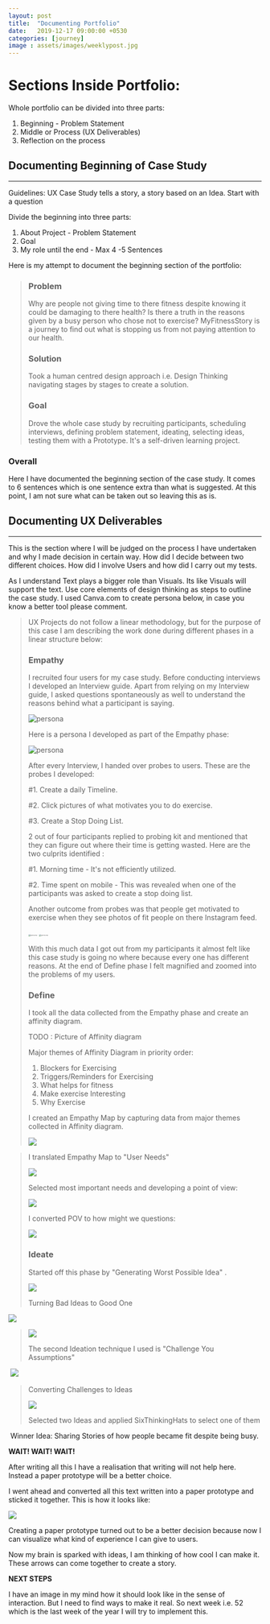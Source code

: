 ```yaml
---
layout: post
title:  "Documenting Portfolio"
date:   2019-12-17 09:00:00 +0530
categories: [journey]
image : assets/images/weeklypost.jpg
---
```


# Sections Inside Portfolio:

Whole portfolio can be divided into three parts:

1. Beginning - Problem Statement
2. Middle or Process (UX Deliverables)
3. Reflection on the process

## Documenting Beginning of Case Study

------

Guidelines:  UX Case Study tells a story, a story based on an Idea.   Start with a question

Divide the beginning into three parts:

1. About Project - Problem Statement
2. Goal
3. My role until the end - Max 4 -5 Sentences

Here is my attempt to document the beginning section of the portfolio:

> ### Problem
> Why are people not giving time to there fitness despite knowing it could be damaging to there health? Is there a truth in the reasons given by a busy person who chose not to exercise? MyFitnessStory is a journey to find out what is stopping us from not paying attention to our health. 
>
> ### Solution
> Took a human centred design approach i.e. Design Thinking navigating stages by stages to create a solution. 
>
>
> ### Goal
>
> Drove the whole case study by recruiting participants, scheduling interviews, defining problem statement, ideating, selecting ideas, testing them with a Prototype.  It's a self-driven learning project. 



### Overall

Here I have documented the beginning section of the case study.   It comes to 6 sentences which is one sentence extra than what is suggested.  At this point, I am not sure what can be taken out so leaving this as is. 



## Documenting UX Deliverables

------

This is the section where I will be judged on the process I have undertaken and why I made decision in certain way. How did I decide between two different choices.  How did I involve Users and how did I carry out my tests.

As I understand Text plays a bigger role than Visuals. Its like Visuals will support the text.  Use core elements of design thinking as steps to outline the case study.   I used Canva.com to create persona below, in case you know a better tool please comment.



> UX Projects do not follow a linear methodology, but for the purpose of this case I am describing the work done during different phases in a linear structure below:
>
> ### Empathy
>
> I recruited four users for my case study.   Before conducting interviews I developed an Interview guide.  Apart from relying on my Interview guide, I asked questions spontaneously as well to understand the reasons behind what a participant is saying. 
>
>  ![persona](./../assets/images/casestudyfitnessapp/interviewguide.jpg)
>
> Here is a persona I developed as part of the Empathy phase:
>
>  ![persona](./../assets/images/casestudyfitnessapp/persona.png)
>
> After every Interview, I handed over probes to users.  These are the probes I developed:
>
> \#1. Create a daily Timeline.
>
> \#2. Click pictures of what motivates you to do exercise.
>
> \#3.  Create a Stop Doing List.
>
> 2 out of four participants replied to probing kit and mentioned that they can figure out where their time is getting wasted.  Here are the two culprits identified :
>
> \#1. Morning time - It's not efficiently utilized.
>
> \#2. Time spent on mobile - This was revealed when one of the participants was asked to create a stop doing list. 
>
> Another outcome from probes was that people get motivated to exercise when they see photos of fit people on there Instagram feed.
>
>  <img src="./../assets/images/casestudyfitnessapp/ExerciseReminder1.jpeg" alt="persona" style="zoom:25%;" />
>
>  <img src="./../assets/images/casestudyfitnessapp/ExerciseReminder2.jpeg" alt="persona" style="zoom:25%;" />
>
> With this much data I got out from my participants it almost felt like this case study is going no where because every one has different reasons.  At the end of Define phase I felt magnified and zoomed into the problems of my users.
>
> ### Define
>
> I took all the data collected from the Empathy phase and create an affinity diagram. 
>
> 
>
> TODO : Picture of Affinity diagram
>
> Major themes of Affinity Diagram in priority order:
>
> 1. Blockers for Exercising
> 2. Triggers/Reminders for Exercising
> 3. What helps for fitness
> 4. Make exercise Interesting
> 5. Why Exercise
>
> I created an Empathy Map by capturing data from major themes collected in Affinity diagram.
>
> ![](../assets/images/casestudyfitnessapp/empathymap.jpg)

> I translated Empathy Map to "User Needs"
>
> 
>
> ![](../assets/images/casestudyfitnessapp/userneeds.jpg)
>
> Selected most important needs and developing a point of view:
>
> ![](../assets/images/casestudyfitnessapp/pointofview.jpg)
>
> 
>
> I converted POV to how might we questions:
>
> ![](../assets/images/casestudyfitnessapp/howmightwe.jpg)
>
> ### Ideate
>
> Started off this phase by "Generating Worst Possible Idea" . 
>
> ![](../assets/images/casestudyfitnessapp/worstpossibleidea.jpg)
>
>  Turning Bad Ideas to Good One

![](../assets/images/casestudyfitnessapp/turnbadideastogoodone1.jpg)

> ![](../assets/images/casestudyfitnessapp/turnbadideastogoodone2.jpg)
>
> The second Ideation technique I used is "Challenge You Assumptions"

​			![](../assets/images/casestudyfitnessapp/challengeyourassumptions.jpg)

> Converting Challenges to Ideas
>
> ![](../assets/images/casestudyfitnessapp/challengetoideas.jpg)
>
> 
>
> Selected two Ideas and applied SixThinkingHats to select one of them

​			Winner Idea:   Sharing Stories of how people became fit despite being busy. 

**WAIT!  WAIT! WAIT!**

After writing all this I have a realisation that writing will not help here. Instead a paper prototype will be a better choice.  

I went ahead and converted all this text written into a paper prototype and sticked it together.  This is how it looks like:

![](../assets/images/casestudyfitnessapp/portfoliopaperproto.jpg)

Creating a paper prototype turned out to be a better decision because now I can visualize what kind of experience I can give to users.

Now my brain is sparked with ideas, I am thinking of how cool I can make it.  These arrows can come together to create a story.  

**NEXT STEPS**

I have an image in my mind how it should look like in the sense of interaction.  But I need to find ways to make it real. So next week i.e. 52 which is the last week of the year I will try to implement this.